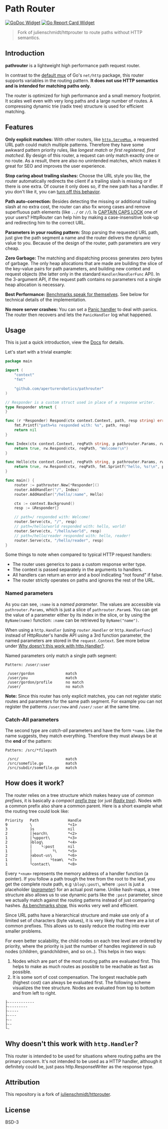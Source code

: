 # Path Router

[![GoDoc Widget]][GoDoc] [![Go Report Card Widget]][Go Report Card]

> Fork of julienschmidt/httprouter to route paths without HTTP semantics.

[GoDoc]: https://godoc.org/github.com/aperturerobotics/httprouter
[GoDoc Widget]: https://godoc.org/github.com/aperturerobotics/httprouter?status.svg
[Go Report Card Widget]: https://goreportcard.com/badge/github.com/aperturerobotics/httprouter
[Go Report Card]: https://goreportcard.com/report/github.com/aperturerobotics/httprouter

## Introduction

**pathrouter** is a lightweight high performance path request router.

In contrast to the [default mux](https://golang.org/pkg/net/http/#ServeMux) of
Go's `net/http` package, this router supports variables in the routing pattern.
**It does not use HTTP semantics and is intended for matching paths only.**

The router is optimized for high performance and a small memory footprint. It
scales well even with very long paths and a large number of routes. A
compressing dynamic trie (radix tree) structure is used for efficient matching.

## Features

**Only explicit matches:** With other routers, like [`http.ServeMux`](https://golang.org/pkg/net/http/#ServeMux), a requested URL path could match multiple patterns. Therefore they have some awkward pattern priority rules, like *longest match* or *first registered, first matched*. By design of this router, a request can only match exactly one or no route. As a result, there are also no unintended matches, which makes it great for SEO and improves the user experience.

**Stop caring about trailing slashes:** Choose the URL style you like, the router automatically redirects the client if a trailing slash is missing or if there is one extra. Of course it only does so, if the new path has a handler. If you don't like it, you can [turn off this behavior](https://godoc.org/github.com/aperturerobotics/pathrouter#Router.RedirectTrailingSlash).

**Path auto-correction:** Besides detecting the missing or additional trailing slash at no extra cost, the router can also fix wrong cases and remove superfluous path elements (like `../` or `//`). Is [CAPTAIN CAPS LOCK](http://www.urbandictionary.com/define.php?term=Captain+Caps+Lock) one of your users? HttpRouter can help him by making a case-insensitive look-up and redirecting him to the correct URL.

**Parameters in your routing pattern:** Stop parsing the requested URL path, just give the path segment a name and the router delivers the dynamic value to you. Because of the design of the router, path parameters are very cheap.

**Zero Garbage:** The matching and dispatching process generates zero bytes of garbage. The only heap allocations that are made are building the slice of the key-value pairs for path parameters, and building new context and request objects (the latter only in the standard `Handler`/`HandlerFunc` API). In the 3-argument API, if the request path contains no parameters not a single heap allocation is necessary.

**Best Performance:** [Benchmarks speak for themselves](https://github.com/julienschmidt/go-http-routing-benchmark). See below for technical details of the implementation.

**No more server crashes:** You can set a [Panic handler](https://godoc.org/github.com/aperturerobotics/pathrouter#Router.PanicHandler) to deal with panics. The router then recovers and lets the `PanicHandler` log what happened.

## Usage

This is just a quick introduction, view the [Docs](http://pkg.go.dev/github.com/aperturerobotics/pathrouter) for details.

Let's start with a trivial example:

```go
package main

import (
	"context"
	"fmt"

	"github.com/aperturerobotics/pathrouter"
)

// Responder is a custom struct used in place of a response writer.
type Responder struct {
}

func (r *Responder) Respond(ctx context.Context, path, resp string) error {
	fmt.Printf("path=%s responded with: %s", path, resp)
	return nil
}

func Index(ctx context.Context, reqPath string, p pathrouter.Params, rw *Responder) (bool, error) {
	return true, rw.Respond(ctx, reqPath, "Welcome!\n")
}

func Hello(ctx context.Context, reqPath string, p pathrouter.Params, rw *Responder) (bool, error) {
	return true, rw.Respond(ctx, reqPath, fmt.Sprintf("hello, %s!\n", p.ByName("name")))
}

func main() {
	router := pathrouter.New[*Responder]()
	router.AddHandler("/", Index)
	router.AddHandler("/hello/:name", Hello)

	ctx := context.Background()
	resp := &Responder{}

 	// path=/ responded with: Welcome!
	router.Serve(ctx, "/", resp)
	// path=/hello/world responded with: hello, world!
	router.Serve(ctx, "/hello/world", resp)
	// path=/hello/reader responded with: hello, reader!
	router.Serve(ctx, "/hello/reader", resp)
}
```

Some things to note when compared to typical HTTP request handlers:

 - The router uses generics to pass a custom response writer type.
 - The context is passed separately in the arguments to handlers.
 - All handlers can return an error and a bool indicating "not found" if false.
 - The router strictly operates on paths and ignores the rest of the URL.

### Named parameters

As you can see, `:name` is a *named parameter*. The values are accessible via `pathrouter.Params`, which is just a slice of `pathrouter.Param`s. You can get the value of a parameter either by its index in the slice, or by using the `ByName(name)` function: `:name` can be retrieved by `ByName("name")`.

When using a `http.Handler` (using `router.Handler` or `http.HandlerFunc`) instead of HttpRouter's handle API using a 3rd function parameter, the named parameters are stored in the `request.Context`. See more below under [Why doesn't this work with http.Handler?](#why-doesnt-this-work-with-httphandler).

Named parameters only match a single path segment:

```
Pattern: /user/:user

 /user/gordon              match
 /user/you                 match
 /user/gordon/profile      no match
 /user/                    no match
```

**Note:** Since this router has only explicit matches, you can not register static routes and parameters for the same path segment. For example you can not register the patterns `/user/new` and `/user/:user` at the same time.

### Catch-All parameters

The second type are *catch-all* parameters and have the form `*name`. Like the name suggests, they match everything. Therefore they must always be at the **end** of the pattern:

```
Pattern: /src/*filepath

 /src/                     match
 /src/somefile.go          match
 /src/subdir/somefile.go   match
```

## How does it work?

The router relies on a tree structure which makes heavy use of *common prefixes*, it is basically a *compact* [*prefix tree*](https://en.wikipedia.org/wiki/Trie) (or just [*Radix tree*](https://en.wikipedia.org/wiki/Radix_tree)). Nodes with a common prefix also share a common parent. Here is a short example what the routing tree could look like:

```
Priority   Path             Handle
9          \                *<1>
3          ├s               nil
2          |├earch\         *<2>
1          |└upport\        *<3>
2          ├blog\           *<4>
1          |    └:post      nil
1          |         └\     *<5>
2          ├about-us\       *<6>
1          |        └team\  *<7>
1          └contact\        *<8>
```

Every `*<num>` represents the memory address of a handler function (a pointer). If you follow a path trough the tree from the root to the leaf, you get the complete route path, e.g `\blog\:post\`, where `:post` is just a placeholder ([*parameter*](#named-parameters)) for an actual post name. Unlike hash-maps, a tree structure also allows us to use dynamic parts like the `:post` parameter, since we actually match against the routing patterns instead of just comparing hashes. [As benchmarks show](https://github.com/julienschmidt/go-http-routing-benchmark), this works very well and efficient.

Since URL paths have a hierarchical structure and make use only of a limited set of characters (byte values), it is very likely that there are a lot of common prefixes. This allows us to easily reduce the routing into ever smaller problems.

For even better scalability, the child nodes on each tree level are ordered by priority, where the priority is just the number of handles registered in sub nodes (children, grandchildren, and so on..). This helps in two ways:

1. Nodes which are part of the most routing paths are evaluated first. This helps to make as much routes as possible to be reachable as fast as possible.
2. It is some sort of cost compensation. The longest reachable path (highest cost) can always be evaluated first. The following scheme visualizes the tree structure. Nodes are evaluated from top to bottom and from left to right.

```
├------------
├---------
├-----
├----
├--
├--
└-
```

## Why doesn't this work with `http.Handler`?

This router is intended to be used for situations where routing paths are the
primary concern. It's not intended to be used as a HTTP handler, although it
definitely could be, just pass http.ResponseWriter as the response type.

## Attribution

This repository is a fork of [julienschmidt/httprouter].

[julienschmidt/httprouter]: https://github.com/julienschmidt/httprouter

## License

BSD-3
